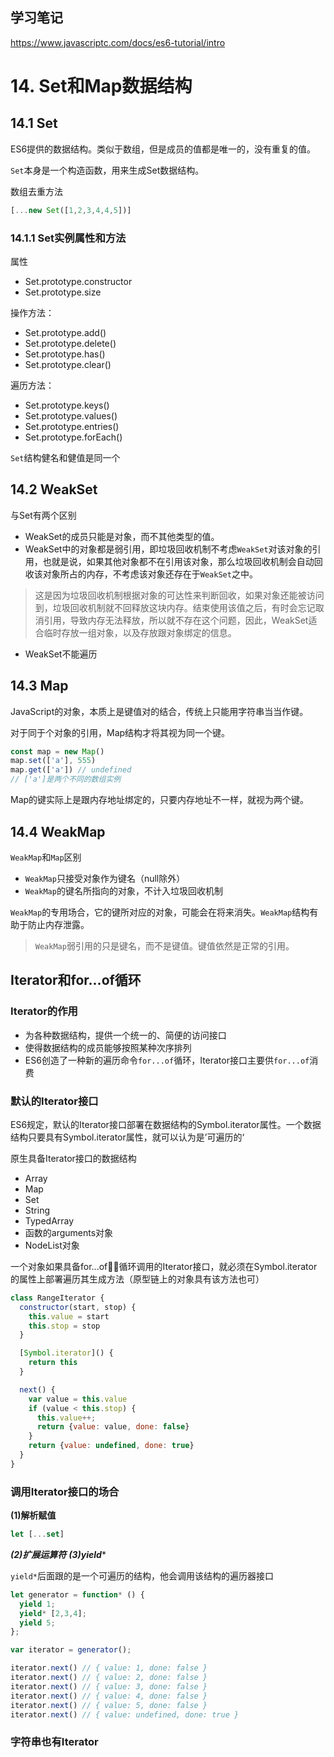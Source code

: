 ## 学习笔记
https://www.javascriptc.com/docs/es6-tutorial/intro

# 14. Set和Map数据结构
## 14.1 Set
ES6提供的数据结构。类似于数组，但是成员的值都是唯一的，没有重复的值。

`Set`本身是一个构造函数，用来生成Set数据结构。

数组去重方法
```JavaScript
[...new Set([1,2,3,4,4,5])]
```

### 14.1.1 Set实例属性和方法
属性

- Set.prototype.constructor
- Set.prototype.size

操作方法：

- Set.prototype.add()
- Set.prototype.delete()
- Set.prototype.has()
- Set.prototype.clear()

遍历方法：

- Set.prototype.keys()
- Set.prototype.values()
- Set.prototype.entries()
- Set.prototype.forEach()

`Set`结构健名和健值是同一个



## 14.2 WeakSet
与Set有两个区别
- WeakSet的成员只能是对象，而不其他类型的值。
- WeakSet中的对象都是弱引用，即垃圾回收机制不考虑`WeakSet`对该对象的引用，也就是说，如果其他对象都不在引用该对象，那么垃圾回收机制会自动回收该对象所占的内存，不考虑该对象还存在于`WeakSet`之中。

> 这是因为垃圾回收机制根据对象的可达性来判断回收，如果对象还能被访问到，垃圾回收机制就不回释放这块内存。结束使用该值之后，有时会忘记取消引用，导致内存无法释放，所以就不存在这个问题，因此，WeakSet适合临时存放一组对象，以及存放跟对象绑定的信息。
- WeakSet不能遍历
## 14.3 Map
JavaScript的对象，本质上是键值对的结合，传统上只能用字符串当当作键。

对于同于个对象的引用，Map结构才将其视为同一个键。

```JavaScript
const map = new Map()
map.set(['a'], 555)
map.get(['a']) // undefined
// ['a']是两个不同的数组实例
```

Map的键实际上是跟内存地址绑定的，只要内存地址不一样，就视为两个键。
## 14.4 WeakMap

`WeakMap`和`Map`区别
- `WeakMap`只接受对象作为键名（null除外）
- `WeakMap`的键名所指向的对象，不计入垃圾回收机制

`WeakMap`的专用场合，它的键所对应的对象，可能会在将来消失。`WeakMap`结构有助于防止内存泄露。

> `WeakMap`弱引用的只是键名，而不是键值。键值依然是正常的引用。
## Iterator和for...of循环

### Iterator的作用
- 为各种数据结构，提供一个统一的、简便的访问接口
- 使得数据结构的成员能够按照某种次序排列
- ES6创造了一种新的遍历命令`for...of`循环，Iterator接口主要供`for...of`消费
### 默认的Iterator接口
ES6规定，默认的Iterator接口部署在数据结构的Symbol.iterator属性。一个数据结构只要具有Symbol.iterator属性，就可以认为是’可遍历的‘


原生具备Iterator接口的数据结构
+ Array
+ Map
+ Set
+ String
+ TypedArray
+ 函数的arguments对象
+ NodeList对象

一个对象如果具备for...of循环调用的Iterator接口，就必须在Symbol.iterator的属性上部署遍历其生成方法（原型链上的对象具有该方法也可）
```JavaScript
class RangeIterator {
  constructor(start, stop) {
    this.value = start
    this.stop = stop
  }

  [Symbol.iterator]() {
    return this
  }

  next() {
    var value = this.value
    if (value < this.stop) {
      this.value++;
      return {value: value, done: false}
    }
    return {value: undefined, done: true}
  }
}
```
### 调用Iterator接口的场合
**(1)解析赋值**
```JavaScript
let [...set]
```
***(2)扩展运算符***
***(3)yield****


`yield*`后面跟的是一个可遍历的结构，他会调用该结构的遍历器接口
```JavaScript
let generator = function* () {
  yield 1;
  yield* [2,3,4];
  yield 5;
};

var iterator = generator();

iterator.next() // { value: 1, done: false }
iterator.next() // { value: 2, done: false }
iterator.next() // { value: 3, done: false }
iterator.next() // { value: 4, done: false }
iterator.next() // { value: 5, done: false }
iterator.next() // { value: undefined, done: true }
```
### 字符串也有Iterator